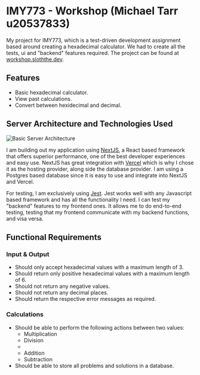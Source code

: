 # IMY773 - Workshop (Michael Tarr u20537833)

My project for IMY773, which is a test-driven development assignment based around creating a hexadecimal calculator. We had to create all the tests, ui and "backend" features required. The project can be found at [workshop.sloththe.dev](https://workshop.sloththe.dev).

## Features
* Basic hexadecimal calculator.
* View past calculations.
* Convert between hexidecimal and decimal.

## Server Architecture and Technologies Used
![Basic Server Architecture](https://r2.sloththe.dev/zion/772%20Workshop.png)

I am building out my application using [NextJS](https://nextjs.org/), a React based framework that offers superior performance, one of the best developer experiences and easy use. NextJS has great integration with [Vercel](https://vercel.com) which is why I chose it as the hosting provider, along side the database provider. I am using a Postgres based database since it is easy to use and integrate into NextJS and Vercel.

For testing, I am exclusively using [Jest](https://jestjs.io/). Jest works well with any Javascript based framework and has all the functionality I need. I can test my "backend" features to my frontend ones. It allows me to do end-to-end testing, testing that my frontend communicate with my backend functions, and visa versa.

## Functional Requirements
### Input & Output
* Should only accept hexadecimal values with a maximum length of 3.
* Should return only positive hexadecimal values with a maximum length of 6.
* Should not return any negative values.
* Should not return any decimal places.
* Should return the respective error messages as required.

### Calculations
* Should be able to perform the following actions between two values:
  * Multiplication
  * Division
  * 
  * Addition
  * Subtraction
* Should be able to store all problems and solutions in a database.